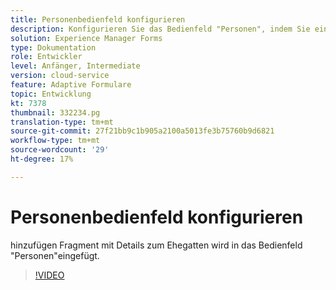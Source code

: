 ```yaml
---
title: Personenbedienfeld konfigurieren
description: Konfigurieren Sie das Bedienfeld "Personen", indem Sie ein Fragment mit Details zum Ehegatten hinzufügen.
solution: Experience Manager Forms
type: Dokumentation
role: Entwickler
level: Anfänger, Intermediate
version: cloud-service
feature: Adaptive Formulare
topic: Entwicklung
kt: 7378
thumbnail: 332234.pg
translation-type: tm+mt
source-git-commit: 27f21bb9c1b905a2100a5013fe3b75760b9d6821
workflow-type: tm+mt
source-wordcount: '29'
ht-degree: 17%

---
```



# Personenbedienfeld konfigurieren

hinzufügen Fragment mit Details zum Ehegatten wird in das Bedienfeld &quot;Personen&quot;eingefügt.

>[!VIDEO](https://video.tv.adobe.com/v/332234?quality=12&learn=on)

